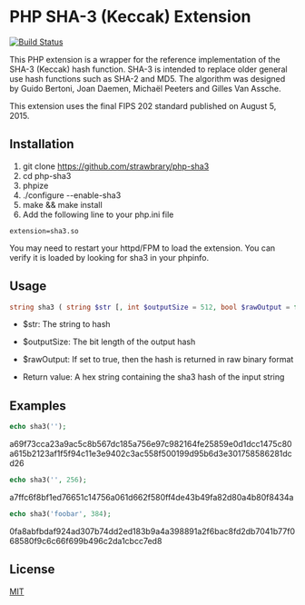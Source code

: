 PHP SHA-3 (Keccak) Extension
============================

[![Build Status](https://travis-ci.org/strawbrary/php-sha3.svg?branch=master)](https://travis-ci.org/strawbrary/php-sha3)

This PHP extension is a wrapper for the reference implementation of the SHA-3 (Keccak) hash function. SHA-3 is intended to replace older general use hash functions such as SHA-2 and MD5. The algorithm was designed by Guido Bertoni, Joan Daemen, Michaël Peeters and Gilles Van Assche.

This extension uses the final FIPS 202 standard published on August 5, 2015.

Installation
------------
1. git clone https://github.com/strawbrary/php-sha3
1. cd php-sha3
1. phpize
1. ./configure --enable-sha3
1. make && make install
1. Add the following line to your php.ini file

```
extension=sha3.so
```

You may need to restart your httpd/FPM to load the extension. You can verify it is loaded by looking for sha3 in your phpinfo.

Usage
----
```php
string sha3 ( string $str [, int $outputSize = 512, bool $rawOutput = false ] )
```

* $str: The string to hash
* $outputSize: The bit length of the output hash
* $rawOutput: If set to true, then the hash is returned in raw binary format

* Return value: A hex string containing the sha3 hash of the input string

Examples
--------
```php
echo sha3('');
```

a69f73cca23a9ac5c8b567dc185a756e97c982164fe25859e0d1dcc1475c80a615b2123af1f5f94c11e3e9402c3ac558f500199d95b6d3e301758586281dcd26

```php
echo sha3('', 256);
```

a7ffc6f8bf1ed76651c14756a061d662f580ff4de43b49fa82d80a4b80f8434a

```php
echo sha3('foobar', 384);
```

0fa8abfbdaf924ad307b74dd2ed183b9a4a398891a2f6bac8fd2db7041b77f068580f9c6c66f699b496c2da1cbcc7ed8


License
--------
[MIT](LICENSE)
